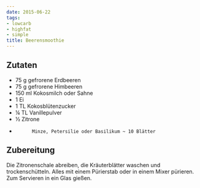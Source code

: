 ```yaml
---
date: 2015-06-22
tags:
- lowcarb
- highfat
- simple
title: Beerensmoothie
---
```


## Zutaten
- 75 g      gefrorene Erdbeeren
- 75 g      gefrorene Himbeeren
- 150 ml    Kokosmilch oder Sahne
- 1         Ei
- 1 TL      Kokosblütenzucker
- ¼ TL      Vanillepulver
- ½         Zitrone
-           Minze, Petersilie oder Basilikum ~ 10 Blätter

## Zubereitung
Die Zitronenschale abreiben, die Kräuterblätter waschen und trockenschütteln. Alles mit einem Pürierstab oder in einem Mixer pürieren. Zum Servieren in ein Glas gießen.
